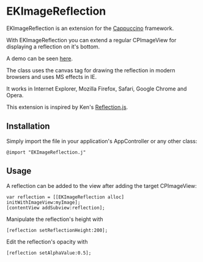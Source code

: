 EKImageReflection
==========

EKImageReflection is an extension for the [Cappuccino](http://www.cappuccino.org) framework.

With EKImageReflection you can extend a regular CPImageView for displaying a reflection on it's bottom.

A demo can be seen [here](http://www.thisagree.com/EKImageReflection).

The class uses the canvas tag for drawing the reflection in modern browsers and uses MS effects in IE.

It works in Internet Explorer, Mozilla Firefox, Safari, Google Chrome and Opera.

This extension is inspired by Ken's [Reflection.js](http://cow.neondragon.net/stuff/reflection/).


## Installation

Simply import the file in your application's AppController or any other class:

	@import "EKImageReflection.j"


## Usage

A reflection can be added to the view after adding the target CPImageView:

	var reflection = [[EKImageReflection alloc] initWithImageView:myImage];
	[contentView addSubview:reflection];

Manipulate the reflection's height with

	[reflection setReflectionHeight:200];
	
Edit the reflection's opacity with

	[reflection setAlphaValue:0.5];
